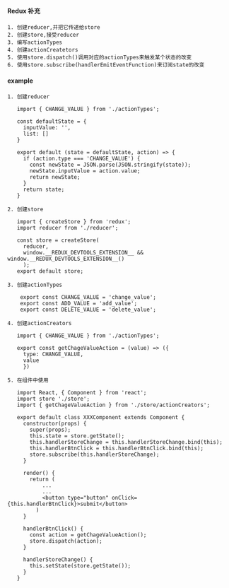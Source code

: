 #### Redux 补充
>>>

    1. 创建reducer,并把它传递给store
    2. 创建store,接受reducer
    3. 编写actionTypes
    4. 创建actionCreatetors
    5. 使用store.dispatch()调用对应的actionTypes来触发某个状态的改变
    6. 使用store.subscribe(handlerEmitEventFunction)来订阅state的改变

#### example
>>>

    1. 创建reducer

       import { CHANGE_VALUE } from './actionTypes';

       const defaultState = {
         inputValue: '',
         list: []
       }

       export default (state = defaultState, action) => {
         if (action.type === 'CHANGE_VALUE') {
           const newState = JSON.parse(JSON.stringify(state));
           newState.inputValue = action.value;
           return newState;
         }
         return state;
       }

    2. 创建store

       import { createStore } from 'redux';
       import reducer from './reducer';

       const store = createStore(
         reducer,
         window.__REDUX_DEVTOOLS_EXTENSION__ && window.__REDUX_DEVTOOLS_EXTENSION__()
         );
       export default store;

    3. 创建actionTypes

        export const CHANGE_VALUE = 'change_value';
        export const ADD_VALUE = 'add_value';
        export const DELETE_VALUE = 'delete_value';

    4. 创建actionCreators

       import { CHANGE_VALUE } from './actionTypes';

       export const getChageValueAction = (value) => ({
         type: CHANGE_VALUE,
         value
         })

    5. 在组件中使用

       import React, { Component } from 'react';
       import store './store';
       import { getChageValueAction } from './store/actionCreators';

       export default class XXXComponent extends Component {
         constructor(props) {
           super(props);
           this.state = store.getState();
           this.handlerStoreChange = this.handlerStoreChange.bind(this);
           this.handlerBtnClick = this.handlerBtnClick.bind(this);
           store.subscribe(this.handlerStoreChange);
         }

         render() {
           return (
               ...
               ...
               <button type="button" onClick={this.handlerBtnClick}>submit</button>
             )
         }

         handlerBtnClick() {
           const action = getChageValueAction();
           store.dispatch(action);
         }

         handlerStoreChange() {
           this.setState(store.getState());
         }
       }
